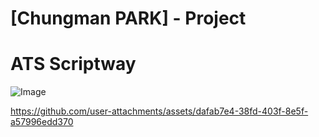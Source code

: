  
 # [Chungman PARK] - Project

# ATS Scriptway

![Image](https://github.com/user-attachments/assets/caf36991-926c-497a-a296-ca0678f2233a)

https://github.com/user-attachments/assets/dafab7e4-38fd-403f-8e5f-a57996edd370




